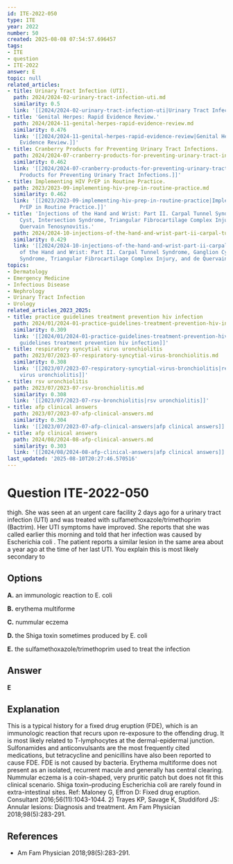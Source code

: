 ```yaml
---
id: ITE-2022-050
type: ITE
year: 2022
number: 50
created: 2025-08-08 07:54:57.696457
tags:
- ITE
- question
- ITE-2022
answer: E
topic: null
related_articles:
- title: Urinary Tract Infection (UTI).
  path: 2024/2024-02-urinary-tract-infection-uti.md
  similarity: 0.5
  link: '[[2024/2024-02-urinary-tract-infection-uti|Urinary Tract Infection (UTI).]]'
- title: 'Genital Herpes: Rapid Evidence Review.'
  path: 2024/2024-11-genital-herpes-rapid-evidence-review.md
  similarity: 0.476
  link: '[[2024/2024-11-genital-herpes-rapid-evidence-review|Genital Herpes: Rapid
    Evidence Review.]]'
- title: Cranberry Products for Preventing Urinary Tract Infections.
  path: 2024/2024-07-cranberry-products-for-preventing-urinary-tract-infections.md
  similarity: 0.462
  link: '[[2024/2024-07-cranberry-products-for-preventing-urinary-tract-infections|Cranberry
    Products for Preventing Urinary Tract Infections.]]'
- title: Implementing HIV PrEP in Routine Practice.
  path: 2023/2023-09-implementing-hiv-prep-in-routine-practice.md
  similarity: 0.462
  link: '[[2023/2023-09-implementing-hiv-prep-in-routine-practice|Implementing HIV
    PrEP in Routine Practice.]]'
- title: 'Injections of the Hand and Wrist: Part II. Carpal Tunnel Syndrome, Ganglion
    Cyst, Intersection Syndrome, Triangular Fibrocartilage Complex Injury, and de
    Quervain Tenosynovitis.'
  path: 2024/2024-10-injections-of-the-hand-and-wrist-part-ii-carpal-tunnel-syndr.md
  similarity: 0.429
  link: '[[2024/2024-10-injections-of-the-hand-and-wrist-part-ii-carpal-tunnel-syndr|Injections
    of the Hand and Wrist: Part II. Carpal Tunnel Syndrome, Ganglion Cyst, Intersection
    Syndrome, Triangular Fibrocartilage Complex Injury, and de Quervain Tenosynovitis.]]'
topics:
- Dermatology
- Emergency Medicine
- Infectious Disease
- Nephrology
- Urinary Tract Infection
- Urology
related_articles_2023_2025:
- title: practice guidelines treatment prevention hiv infection
  path: 2024/01/2024-01-practice-guidelines-treatment-prevention-hiv-infection.md
  similarity: 0.309
  link: '[[2024/01/2024-01-practice-guidelines-treatment-prevention-hiv-infection|practice
    guidelines treatment prevention hiv infection]]'
- title: respiratory syncytial virus uronchiolitis
  path: 2023/07/2023-07-respiratory-syncytial-virus-bronchiolitis.md
  similarity: 0.308
  link: '[[2023/07/2023-07-respiratory-syncytial-virus-bronchiolitis|respiratory syncytial
    virus uronchiolitis]]'
- title: rsv uronchiolitis
  path: 2023/07/2023-07-rsv-bronchiolitis.md
  similarity: 0.308
  link: '[[2023/07/2023-07-rsv-bronchiolitis|rsv uronchiolitis]]'
- title: afp clinical answers
  path: 2023/07/2023-07-afp-clinical-answers.md
  similarity: 0.304
  link: '[[2023/07/2023-07-afp-clinical-answers|afp clinical answers]]'
- title: afp clinical answers
  path: 2024/08/2024-08-afp-clinical-answers.md
  similarity: 0.303
  link: '[[2024/08/2024-08-afp-clinical-answers|afp clinical answers]]'
last_updated: '2025-08-10T20:27:46.570516'
---
```


# Question ITE-2022-050

thigh. She was seen at an urgent care facility 2 days ago for a urinary tract infection (UTI) and was treated with sulfamethoxazole/trimethoprim (Bactrim). Her UTI symptoms have improved. She reports that she was called earlier this morning and told that her infection was caused by Escherichia coli . The patient reports a similar lesion in the same area about a year ago at the time of her last UTI. You explain this is most likely secondary to

## Options

**A.** an immunologic reaction to E. coli

**B.** erythema multiforme

**C.** nummular eczema

**D.** the Shiga toxin sometimes produced by E. coli

**E.** the sulfamethoxazole/trimethoprim used to treat the infection

## Answer

**E**

## Explanation

This is a typical history for a fixed drug eruption (FDE), which is an immunologic reaction that recurs
upon re-exposure to the offending drug. It is most likely related to T-lymphocytes at the dermal-epidermal
junction. Sulfonamides and anticonvulsants are the most frequently cited medications, but tetracycline and
penicillins have also been reported to cause FDE. FDE is not caused by bacteria. Erythema multiforme
does not present as an isolated, recurrent macule and generally has central clearing. Nummular eczema
is a coin-shaped, very pruritic patch but does not fit this clinical scenario. Shiga toxin–producing
Escherichia coli  are rarely found in extra-intestinal sites.
Ref: Maloney G, Effron D: Fixed drug eruption. Consultant  2016;56(11):1043-1044. 2) Trayes KP, Savage K, Studdiford JS:
Annular lesions: Diagnosis and treatment. Am Fam Physician  2018;98(5):283-291.

## References

- Am Fam Physician  2018;98(5):283-291.
